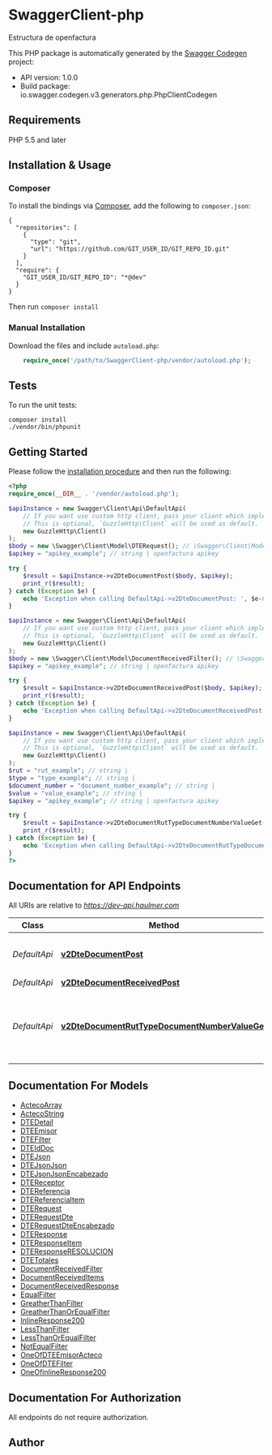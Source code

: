 # SwaggerClient-php
Estructura de openfactura

This PHP package is automatically generated by the [Swagger Codegen](https://github.com/swagger-api/swagger-codegen) project:

- API version: 1.0.0
- Build package: io.swagger.codegen.v3.generators.php.PhpClientCodegen

## Requirements

PHP 5.5 and later

## Installation & Usage
### Composer

To install the bindings via [Composer](http://getcomposer.org/), add the following to `composer.json`:

```
{
  "repositories": [
    {
      "type": "git",
      "url": "https://github.com/GIT_USER_ID/GIT_REPO_ID.git"
    }
  ],
  "require": {
    "GIT_USER_ID/GIT_REPO_ID": "*@dev"
  }
}
```

Then run `composer install`

### Manual Installation

Download the files and include `autoload.php`:

```php
    require_once('/path/to/SwaggerClient-php/vendor/autoload.php');
```

## Tests

To run the unit tests:

```
composer install
./vendor/bin/phpunit
```

## Getting Started

Please follow the [installation procedure](#installation--usage) and then run the following:

```php
<?php
require_once(__DIR__ . '/vendor/autoload.php');

$apiInstance = new Swagger\Client\Api\DefaultApi(
    // If you want use custom http client, pass your client which implements `GuzzleHttp\ClientInterface`.
    // This is optional, `GuzzleHttp\Client` will be used as default.
    new GuzzleHttp\Client()
);
$body = new \Swagger\Client\Model\DTERequest(); // \Swagger\Client\Model\DTERequest | 
$apikey = "apikey_example"; // string | openfactura apikey

try {
    $result = $apiInstance->v2DteDocumentPost($body, $apikey);
    print_r($result);
} catch (Exception $e) {
    echo 'Exception when calling DefaultApi->v2DteDocumentPost: ', $e->getMessage(), PHP_EOL;
}

$apiInstance = new Swagger\Client\Api\DefaultApi(
    // If you want use custom http client, pass your client which implements `GuzzleHttp\ClientInterface`.
    // This is optional, `GuzzleHttp\Client` will be used as default.
    new GuzzleHttp\Client()
);
$body = new \Swagger\Client\Model\DocumentReceivedFilter(); // \Swagger\Client\Model\DocumentReceivedFilter | 
$apikey = "apikey_example"; // string | openfactura apikey

try {
    $result = $apiInstance->v2DteDocumentReceivedPost($body, $apikey);
    print_r($result);
} catch (Exception $e) {
    echo 'Exception when calling DefaultApi->v2DteDocumentReceivedPost: ', $e->getMessage(), PHP_EOL;
}

$apiInstance = new Swagger\Client\Api\DefaultApi(
    // If you want use custom http client, pass your client which implements `GuzzleHttp\ClientInterface`.
    // This is optional, `GuzzleHttp\Client` will be used as default.
    new GuzzleHttp\Client()
);
$rut = "rut_example"; // string | 
$type = "type_example"; // string | 
$document_number = "document_number_example"; // string | 
$value = "value_example"; // string | 
$apikey = "apikey_example"; // string | openfactura apikey

try {
    $result = $apiInstance->v2DteDocumentRutTypeDocumentNumberValueGet($rut, $type, $document_number, $value, $apikey);
    print_r($result);
} catch (Exception $e) {
    echo 'Exception when calling DefaultApi->v2DteDocumentRutTypeDocumentNumberValueGet: ', $e->getMessage(), PHP_EOL;
}
?>
```

## Documentation for API Endpoints

All URIs are relative to *https://dev-api.haulmer.com*

Class | Method | HTTP request | Description
------------ | ------------- | ------------- | -------------
*DefaultApi* | [**v2DteDocumentPost**](docs/Api/DefaultApi.md#v2dtedocumentpost) | **POST** /v2/dte/document | Realiza la emisión de documentos DTE
*DefaultApi* | [**v2DteDocumentReceivedPost**](docs/Api/DefaultApi.md#v2dtedocumentreceivedpost) | **POST** /v2/dte/document/received | 
*DefaultApi* | [**v2DteDocumentRutTypeDocumentNumberValueGet**](docs/Api/DefaultApi.md#v2dtedocumentruttypedocumentnumbervalueget) | **GET** /v2/dte/document/{rut}/{type}/{documentNumber}/{value} | Entrega la información de un documento emitido o recibido en Openfactura.

## Documentation For Models

 - [ActecoArray](docs/Model/ActecoArray.md)
 - [ActecoString](docs/Model/ActecoString.md)
 - [DTEDetail](docs/Model/DTEDetail.md)
 - [DTEEmisor](docs/Model/DTEEmisor.md)
 - [DTEFilter](docs/Model/DTEFilter.md)
 - [DTEIdDoc](docs/Model/DTEIdDoc.md)
 - [DTEJson](docs/Model/DTEJson.md)
 - [DTEJsonJson](docs/Model/DTEJsonJson.md)
 - [DTEJsonJsonEncabezado](docs/Model/DTEJsonJsonEncabezado.md)
 - [DTEReceptor](docs/Model/DTEReceptor.md)
 - [DTEReferencia](docs/Model/DTEReferencia.md)
 - [DTEReferenciaItem](docs/Model/DTEReferenciaItem.md)
 - [DTERequest](docs/Model/DTERequest.md)
 - [DTERequestDte](docs/Model/DTERequestDte.md)
 - [DTERequestDteEncabezado](docs/Model/DTERequestDteEncabezado.md)
 - [DTEResponse](docs/Model/DTEResponse.md)
 - [DTEResponseItem](docs/Model/DTEResponseItem.md)
 - [DTEResponseRESOLUCION](docs/Model/DTEResponseRESOLUCION.md)
 - [DTETotales](docs/Model/DTETotales.md)
 - [DocumentReceivedFilter](docs/Model/DocumentReceivedFilter.md)
 - [DocumentReceivedItems](docs/Model/DocumentReceivedItems.md)
 - [DocumentReceivedResponse](docs/Model/DocumentReceivedResponse.md)
 - [EqualFilter](docs/Model/EqualFilter.md)
 - [GreatherThanFilter](docs/Model/GreatherThanFilter.md)
 - [GreatherThanOrEqualFilter](docs/Model/GreatherThanOrEqualFilter.md)
 - [InlineResponse200](docs/Model/InlineResponse200.md)
 - [LessThanFilter](docs/Model/LessThanFilter.md)
 - [LessThanOrEqualFilter](docs/Model/LessThanOrEqualFilter.md)
 - [NotEqualFilter](docs/Model/NotEqualFilter.md)
 - [OneOfDTEEmisorActeco](docs/Model/OneOfDTEEmisorActeco.md)
 - [OneOfDTEFilter](docs/Model/OneOfDTEFilter.md)
 - [OneOfinlineResponse200](docs/Model/OneOfinlineResponse200.md)

## Documentation For Authorization

 All endpoints do not require authorization.


## Author



